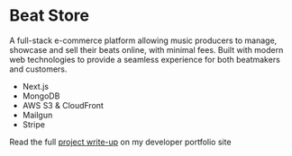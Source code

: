 # Beat Store

A full-stack e-commerce platform allowing music producers to manage, showcase and sell their beats online, with minimal fees. Built with modern web technologies to provide a seamless experience for both beatmakers and customers.

- Next.js
- MongoDB
- AWS S3 & CloudFront
- Mailgun
- Stripe

Read the full [project write-up](https://danedwardsdeveloper.com/projects/beat-store) on my developer portfolio site
